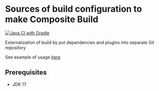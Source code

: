 
# Sources of build configuration to make Composite Build

[![Java CI with Gradle](https://github.com/andrei-punko/build-src-utils/actions/workflows/gradle.yml/badge.svg)](https://github.com/andrei-punko/build-src-utils/actions/workflows/gradle.yml)

Externalization of build by put dependencies and plugins into separate Git repository

See example of usage [here](https://github.com/andrei-punko/composite-build-usage-example)

## Prerequisites
- JDK 17
